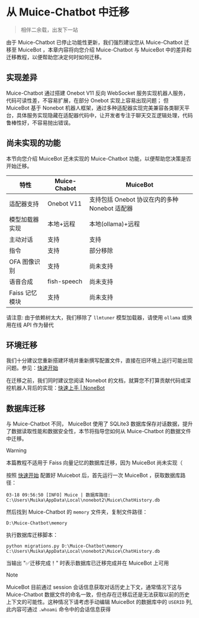 # 从 Muice-Chatbot 中迁移

> 相伴二余载，出发下一站

由于 Muice-Chatbot 已停止功能性更新，我们强烈建议您从 Muice-Chatbot 迁移至 MuiceBot ，本章内容将向您介绍 Muice-Chatbot 与 MuiceBot 中的差异和迁移教程，以便帮助您决定何时如何迁移。

## 实现差异

Muice-Chatbot 通过搭建 Onebot V11 反向 WebSocket 服务实现机器人服务，代码可读性差，不容易扩展，在部分 Onebot 实现上容易出现问题；
但 MuiceBot 基于 Nonebot 机器人框架，通过多种适配器实现完美兼容各类聊天平台，具体服务实现隐藏在适配器代码中，让开发者专注于聊天交互逻辑处理，代码鲁棒性好，不容易抛出错误。

## 尚未实现的功能

本节向您介绍 MuiceBot 还未实现的 Muice-Chatbot 功能，以便帮助您决策是否开始迁移。

| 特性           | Muice-Chabot | MuiceBot                                      |
| -------------- | ------------ | --------------------------------------------- |
| 适配器支持      | Onebot V11   | 支持包括 Onebot 协议在内的多种 Nonebot 适配器 |
| 模型加载器实现  | 本地+远程    | 本地(ollama)+远程                             |
| 主动对话       | 支持         | 支持                                          |
| 指令           | 支持         | 部分移除                                      |
| OFA 图像识别   | 支持         | 尚未支持                                      |
| 语音合成       | fish-speech  | 尚未支持                                      |
| Faiss 记忆模块 | 支持         | 尚未支持                                      |

请注意: 由于依赖树太大，我们移除了 `llmtuner` 模型加载器，请使用 `ollama` 或换用在线 API 作为替代

## 环境迁移

我们十分建议您重新搭建环境并重新撰写配置文件，直接在旧环境上运行可能出现问题。参见：[快速开始](/guide/setup)

在迁移之前，我们同时建议您阅读 Nonebot 的文档，就算您不打算贡献代码或深挖机器人背后的实现：[快速上手 | NoneBot](https://nonebot.dev/docs/quick-start)

## 数据库迁移

与 Muice-Chatbot 不同， MuiceBot 使用了 SQLite3 数据库保存对话数据，提升了数据读取性能和数据安全性，本节将指导您如何从 Muice-Chatbot 的数据文件中迁移。

> [!WARNING]
>
> 本篇教程不适用于 Faiss 向量记忆的数据库迁移，因为 MuiceBot 尚未实现（

按照 [快速开始](/guide/setup) 配置好 Muicebot 后，首先运行一次 MuiceBot ，获取数据库路径：

```shell
03-18 09:56:50 [INFO] Muice | 数据库路径: C:\Users\Muika\AppData\Local\nonebot2\Muice\ChatHistory.db
```

然后找到 Muice-Chatbot 的 `memory` 文件夹，复制文件路径：

```
D:\Muice-Chatbot\memory
```

执行数据库迁移脚本：

```shell
python migrations.py D:\Muice-Chatbot\memory C:\Users\Muika\AppData\Local\nonebot2\Muice\ChatHistory.db
```

当输出 "✅迁移完成！" 时表示数据库已迁移完成并在 MuiceBot 上可用

> [!NOTE]
>
> MuiceBot 目前通过 session 会话信息获取对话历史上下文，通常情况下这与 Muice-Chatbot 数据文件的命名一致，但也存在迁移后还是无法获取以前的历史上下文的可能性。这种情况下请考虑手动编辑 MuiceBot 的数据库中的 `USERID` 列, 此内容可通过 `.whoami` 命令中的会话信息获得
